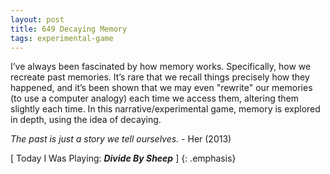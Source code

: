 ```yaml
---
layout: post
title: 649 Decaying Memory
tags: experimental-game
---
```

I’ve always been fascinated by how memory works.  Specifically, how we recreate past memories.  It’s rare that we recall things precisely how they happened, and it’s been shown that we may even "rewrite" our memories (to use a computer analogy) each time we access them, altering them slightly each time. In this narrative/experimental game, memory is explored in depth, using the idea of decaying.

*The past is just a story we tell ourselves.* - Her (2013)

[ Today I Was Playing: ***Divide By Sheep*** ]
{: .emphasis}